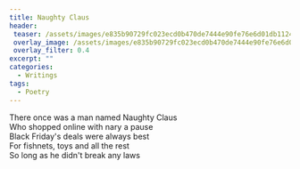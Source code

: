 ```yaml
---
title: Naughty Claus
header:
 teaser: /assets/images/e835b90729fc023ecd0b470de7444e90fe76e6d01db1124293f7c4_640_online-shopping.jpg
 overlay_image: /assets/images/e835b90729fc023ecd0b470de7444e90fe76e6d01db1124293f7c4_640_online-shopping.jpg
 overlay_filter: 0.4
excerpt: ""
categories:
  - Writings
tags:
  - Poetry
---
```

There once was a man named Naughty Claus  
 Who shopped online with nary a pause  
 Black Friday's deals were always best  
 For fishnets, toys and all the rest  
 So long as he didn't break any laws
